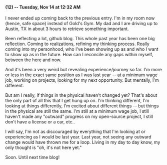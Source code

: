 #### (12) -- Tuesday, Nov 14 at 12:32 AM

I never ended up coming back to the previous entry. I'm in my room now (hence, safe space) instead of Gold's Gym. My dad and I are driving up to Austin, TX in about 3 hours to retrieve something important. 

Been reflecting a lot, github blog. This whole past year has been one big reflection. Coming to realizations, refining my thinking process. Really coming into my personhood, who I've been showing up as and who I want to show up as in the future. How can I reconcile any gaps within myself, between the here and now. 

And it's been a very weird but revealing experience/journey so far. I'm more or less in the exact same position as I was last year -- at a minimum wage job, working on projects, looking for my next opportunity. But mentally, I'm different. 

But am I really, if things in the physical haven't changed yet? That's about the only part of all this that I get hung up on. I'm thinking different, I'm looking at things differently, I'm excited about different things -- but things in the physical are still the same. I'm still at a minimum wage job, I still haven't made any "outward" progress on my open-source project, I still don't have a license or a car, etc..

I will say, I'm not as discouraged by everything that I'm looking at or experiencing as I would be last year. Last year, not seeing any outward change would have thrown me for a loop. Living in my day to day know, my only thought is "oh, it's not here yet."

Soon. Until next time blog!
